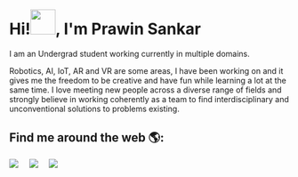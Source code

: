 # Hi!<img src="https://raw.githubusercontent.com/MartinHeinz/MartinHeinz/master/wave.gif" width="45px">, I'm Prawin Sankar

I am an Undergrad student working currently in multiple domains. 

Robotics, AI, IoT, AR and VR are some areas, I have been working on and it gives me the freedom to be creative and have fun while learning a lot at the same time. I love meeting new people across a diverse range of fields and strongly believe in working coherently as a team to find interdisciplinary and unconventional solutions to problems existing.

## Find me around the web 🌎:

<p align="center">

<a href="https://twitter.com/prawinsankar_ta"><img src="https://img.shields.io/badge/Twitter-%231DA1F2.svg?&style=flat-square&logo=Twitter&logoColor=white" /></a>&nbsp;&nbsp;&nbsp;&nbsp;
 <a href="https://www.linkedin.com/in/prawin-sankar-ta/"><img src="https://img.shields.io/badge/LinkedIn-%230077B5.svg?&style=flat-square&logo=Linkedin&logoColor=white" /></a>&nbsp;&nbsp;&nbsp;&nbsp;
  <a href="mailto:prawinta.sankar@gmail.com?subject=Came%20from%20Github"><img src="https://img.shields.io/badge/Gmail-%23D14836.svg?&style=flat-square&logo=gmail&logoColor=white" /></a>&nbsp;&nbsp;&nbsp;&nbsp;
<p>
<!--
**prawin-sankarta/prawin-sankarta** is a ✨ _special_ ✨ repository because its `README.md` (this file) appears on your GitHub profile.

<a href="https://twitter.com/prawinsankar_ta"><img src="https://img.shields.io/badge/twitter-%231DA1F2.svg?&style=flar-square&logo=twitter&logoColor=white" /></a>&nbsp;&nbsp;&nbsp;&nbsp;

Here are some ideas to get you started:

- 🔭 I’m currently working on ...
- 🌱 I’m currently learning ...
- 👯 I’m looking to collaborate on ...
- 🤔 I’m looking for help with ...
- 💬 Ask me about ...
- 📫 How to reach me: ...
- 😄 Pronouns: ...
- ⚡ Fun fact: ...
-->

